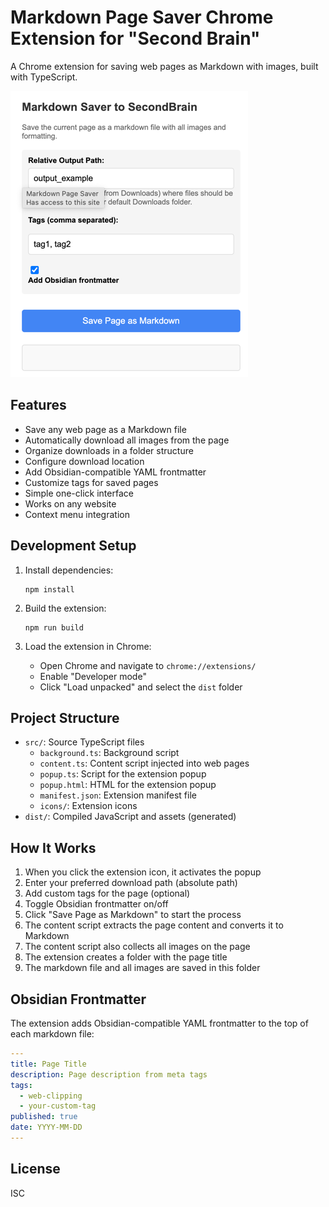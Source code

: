 # Markdown Page Saver Chrome Extension for "Second Brain"

A Chrome extension for saving web pages as Markdown with images, built with TypeScript.

![img.png](img.png)

## Features

- Save any web page as a Markdown file
- Automatically download all images from the page
- Organize downloads in a folder structure
- Configure download location
- Add Obsidian-compatible YAML frontmatter
- Customize tags for saved pages
- Simple one-click interface
- Works on any website
- Context menu integration

## Development Setup

1. Install dependencies:
   ```
   npm install
   ```

2. Build the extension:
   ```
   npm run build
   ```

3. Load the extension in Chrome:
   - Open Chrome and navigate to `chrome://extensions/`
   - Enable "Developer mode"
   - Click "Load unpacked" and select the `dist` folder

## Project Structure

- `src/`: Source TypeScript files
  - `background.ts`: Background script
  - `content.ts`: Content script injected into web pages
  - `popup.ts`: Script for the extension popup
  - `popup.html`: HTML for the extension popup
  - `manifest.json`: Extension manifest file
  - `icons/`: Extension icons
- `dist/`: Compiled JavaScript and assets (generated)

## How It Works

1. When you click the extension icon, it activates the popup
2. Enter your preferred download path (absolute path)
3. Add custom tags for the page (optional)
4. Toggle Obsidian frontmatter on/off
5. Click "Save Page as Markdown" to start the process
6. The content script extracts the page content and converts it to Markdown
7. The content script also collects all images on the page
8. The extension creates a folder with the page title
9. The markdown file and all images are saved in this folder

## Obsidian Frontmatter

The extension adds Obsidian-compatible YAML frontmatter to the top of each markdown file:

```yaml
---
title: Page Title
description: Page description from meta tags
tags:
  - web-clipping
  - your-custom-tag
published: true
date: YYYY-MM-DD
---
```

## License

ISC
